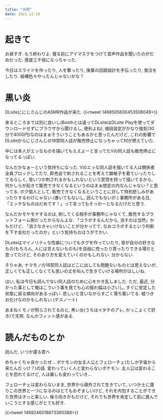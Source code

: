 ```yaml
---
title: "天照"
date: 2021-12-10
---
```



# 起きて
お昼すぎ. もう終わりよ. 寝る前にアイマスクをつけて音声作品を聞いたのがだめだった. 感度三千倍になっちゃった.

今日はスライドを作ったり, 人を撃ったり, 後輩の回路設計を手伝ったり, 発注をしたり. 結構色々やったんじゃないかな？

# 黒い炎
DLsiteににじさんじのASMR作品が来た.
{{<tweet 1468505630453506049>}}

来るところまでは別に良いし(Boothとは違ってDLsiteはDLsite Playを使ってダウンロードせずにブラウザから聞けるし, 便利よね), 値段設定がかなり強気(30分で4000円)なのはまぁそういうこともあるかと思ったんだけど, これの影響でDLsiteからにじさんじの18禁同人誌が販売停止になっちゃって村が燃えていた.

中には本人がエッなものを描いてもええよーと言ってたVの同人誌も販売停止になってるっぽい.

なんだかなぁーという気持ちになった. Vのエッな同人誌を描いてる人は関係者全員ブロックしてたり, 即売会で刺されることを考えて鎖帷子を着ていったりしてるらしく, 皆いつか刺されるかもしれないという覚悟を持って描いてるから, 何かしらが起きて販売できなくなるというのはまぁ想定の内なんじゃない？と思ってる. ボク個人として, 販売できなくなるということに対して特別悲しみがあったりするわけじゃない.(書いてもないし, 読んでもないが.) 事務所がある日, 「エッチなものはだめです！」って言ってもそっかーとなるだけだと思う.

なんだかモヤモヤするのは, 刺してくる相手が事務所じゃなくて, 販売するプラットフォーム側だったからなんよな. 「コラボするんだから, 消すのは当然」かもだけど, 「消さなきゃいけないことが分かってて, なおコラボするという判断を下す会社だったのか」という気持ちのほうがでかい.

DLsiteはマイノリティな性癖についてもタグを作っていたり, 皆が自分の好きなもの(もちろん, 人には言えないものも)を自由に売ったり買ったりできる場だと思ってたけど, そのあり方を変えていくのかもしれない. 分からない.

そりゃあ, ナマモノの18禁同人誌はどこに出しても問題ないものとは思えないが, 正しくても正しくなくても思いの丈を叫んで生きていける場所がほしいね.

はい, 私は今日も読んでない同人誌のために心をかき乱しました. ただ, 最近, 分かった事として俺はこういう事を見ても心の振れ幅は小さいし, すぐに安定した状態に戻る傾向があるっぽい. 悲しいと言いながらすごく落ち着いてる. 嘘つきお化けなのかもしれない.(デスノート)

あまねくモノが照らされてるのと, 黒い炎(うちはイタチのアレ, かっこよくて好き)で天照. なんかフィット感がある.

# 読んだものとか
読んだ. いつか還る君へ

めちゃくちゃ良かったぜ... ポケモンの女主人公とフェローチェ(たしか宇宙から来たんだっけ？)の話. 変わっていく人と変わらないポケモン. 主人公は変わることを恐れてるけど, 人は誰しも変わっていき...

フェローチェは変わらないまま, 世界から疎外されて生きていて, いつか土に還りこの世界と一つになるのはとてもおぞましいけど, それを内包することができた世界はきっと美しい. 後ろ向きかもだけど, それでも世界を肯定して前に進んでいこうとする感じがとても好き.


{{<tweet 1469246018873360388>}}